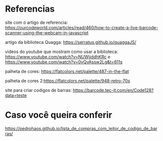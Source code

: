 # Referencias
site com o artigo de referencia: https://ourcodeworld.com/articles/read/460/how-to-create-a-live-barcode-scanner-using-the-webcam-in-javascript

artigo da biblioteca Quagga: https://serratus.github.io/quaggaJS/

videos do youtube que mostram como usar a biblioteca: https://www.youtube.com/watch?v=NUWjjddhKRc e https://www.youtube.com/watch?v=0vQvAssw2Lg&t=611s

palheta de cores: https://flatcolors.net/palette/487-in-the-flat

palheta de cores 2:https://flatcolors.net/palette/948-retro-70s

site para criar codigos de barras: https://barcode.tec-it.com/en/Code128?data=teste
# Caso você queira conferir
https://pedrohaos.github.io/lista_de_compras_com_leitor_de_codigo_de_barras/
